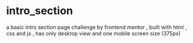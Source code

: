 # intro_section
a basic intro section page
challenge by frontend mentor , built with html , css and js , has only desktop view and one mobile screen size (375px)
